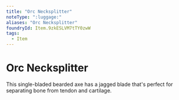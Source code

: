 ```yaml
---
title: "Orc Necksplitter"
noteType: ":luggage:"
aliases: "Orc Necksplitter"
foundryId: Item.9zkESLVM7tTY0zwW
tags:
  - Item
---
```


# Orc Necksplitter

This single-bladed bearded axe has a jagged blade that's perfect for separating bone from tendon and cartilage.
